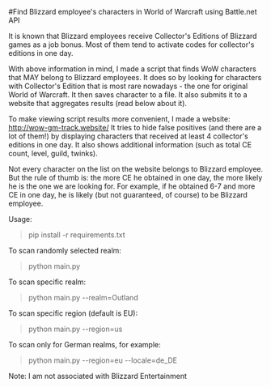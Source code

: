 #Find Blizzard employee's characters in World of Warcraft using Battle.net API

It is known that Blizzard employees receive Collector's Editions of Blizzard games as a job bonus. Most of them tend to activate codes for collector's editions in one day.

With above information in mind, I made a script that finds WoW characters that MAY belong to Blizzard employees.
It does so by looking for characters with Collector's Edition that is most rare nowadays - the one for original World of Warcraft.
It then saves character to a file. It also submits it to a website that aggregates results (read below about it).

To make viewing script results more convenient, I made a website: http://wow-gm-track.website/ It tries to hide false positives (and there are a lot of them!) by displaying characters that received at least 4 collector's editions in one day. It also shows additional information (such as total CE count, level, guild, twinks).

Not every character on the list on the website belongs to Blizzard employee. But the rule of thumb is: the more CE he obtained in one day, the more likely he is the one we are looking for. For example, if he obtained 6-7 and more CE in one day, he is likely (but not guaranteed, of course) to be Blizzard employee.

Usage:

>pip install -r requirements.txt

To scan randomly selected realm:

>python main.py

To scan specific realm:

>python main.py --realm=Outland

To scan specific region (default is EU):

>python main.py --region=us

To scan only for German realms, for example:

>python main.py --region=eu --locale=de_DE

Note: I am not associated with Blizzard Entertainment
